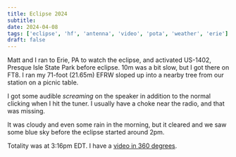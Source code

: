 ```yaml
---
title: Eclipse 2024
subtitle:
date: 2024-04-08
tags: ['eclipse', 'hf', 'antenna', 'video', 'pota', 'weather', 'erie']
draft: false
---
```


Matt and I ran to Erie, PA
to watch the eclipse,
and activated US-1402, Presque Isle State Park before eclipse.
10m was a bit slow,
but I got there on FT8.
I ran my 71-foot (21.65m) EFRW sloped
up into a nearby tree
from our station on a picnic table.

<!--more-->

I got some audible _screaming_
on the speaker
in addition to the normal clicking
when I hit the tuner.
I usually have a choke near the radio,
and that was missing.

It was cloudy and even some rain in the morning,
but it cleared and we saw some blue sky
before the eclipse started around 2pm.

Totality was at 3:16pm EDT.
I have a
[video in 360 degrees](https://youtu.be/U9wZ9r7uTF8?si=wKY7-2ajSUC9rTlE).
